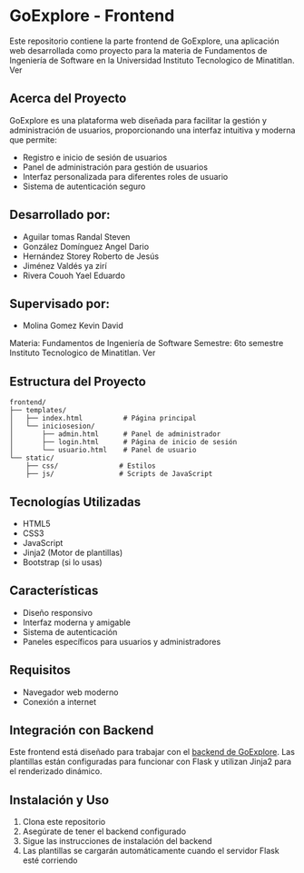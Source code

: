 # GoExplore - Frontend

Este repositorio contiene la parte frontend de GoExplore, una aplicación web desarrollada como proyecto para la materia de Fundamentos de Ingeniería de Software en la Universidad Instituto Tecnologico de Minatitlan. Ver

## Acerca del Proyecto

GoExplore es una plataforma web diseñada para facilitar la gestión y administración de usuarios, proporcionando una interfaz intuitiva y moderna que permite:
- Registro e inicio de sesión de usuarios
- Panel de administración para gestión de usuarios
- Interfaz personalizada para diferentes roles de usuario
- Sistema de autenticación seguro

## Desarrollado por:
- Aguilar tomas Randal Steven 
- González Domínguez Angel Dario 
- Hernández Storey Roberto de Jesús 
- Jiménez Valdés ya zirí
- Rivera Couoh Yael Eduardo

## Supervisado por:
- Molina Gomez Kevin David

Materia: Fundamentos de Ingeniería de Software
Semestre: 6to semestre
Instituto Tecnologico de Minatitlan. Ver

## Estructura del Proyecto

```
frontend/
├── templates/
│   ├── index.html          # Página principal
│   └── iniciosesion/
│       ├── admin.html      # Panel de administrador
│       ├── login.html      # Página de inicio de sesión
│       └── usuario.html    # Panel de usuario
└── static/
    ├── css/               # Estilos
    ├── js/                # Scripts de JavaScript
```
## Tecnologías Utilizadas

- HTML5
- CSS3
- JavaScript
- Jinja2 (Motor de plantillas)
- Bootstrap (si lo usas)

## Características

- Diseño responsivo
- Interfaz moderna y amigable
- Sistema de autenticación
- Paneles específicos para usuarios y administradores

## Requisitos

- Navegador web moderno
- Conexión a internet

## Integración con Backend

Este frontend está diseñado para trabajar con el [backend de GoExplore](link-al-repo-backend).
Las plantillas están configuradas para funcionar con Flask y utilizan Jinja2 para el renderizado dinámico.

## Instalación y Uso

1. Clona este repositorio
2. Asegúrate de tener el backend configurado
3. Sigue las instrucciones de instalación del backend
4. Las plantillas se cargarán automáticamente cuando el servidor Flask esté corriendo 